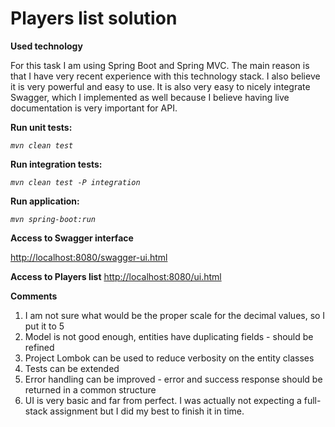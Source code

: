 # Players list solution

**Used technology**

For this task I am using Spring Boot and Spring MVC. The main reason is that I have very recent experience with this technology stack. I also believe it is very powerful and easy to use. It is also very easy to nicely integrate Swagger, which I implemented as well because I believe having live documentation is very important for API.

**Run unit tests:**

  *`mvn clean test`*

**Run integration tests:**

  *`mvn clean test -P integration`*

**Run application:**

  *`mvn spring-boot:run`*
  
**Access to Swagger interface**

  [http://localhost:8080/swagger-ui.html](http://localhost:8080/swagger-ui.html)
  
  
**Access to Players list**
[http://localhost:8080/ui.html](http://localhost:8080/ui.html)
  

**Comments**
1. I am not sure what would be the proper scale for the decimal values, so I put it to 5
2. Model is not good enough, entities have duplicating fields - should be refined
3. Project Lombok can be used to reduce verbosity on the entity classes
4. Tests can be extended
5. Error handling can be improved - error and success response should be returned in а common structure
6. UI is very basic and far from perfect. I was actually not expecting a full-stack assignment but I did my best to finish it in time.
  
  
